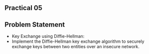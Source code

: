 ## Practical 05

## Problem Statement

* Key Exchange using Diffie-Hellman:
* Implement the Diffie-Hellman key exchange algorithm to securely exchange keys between two entities over an insecure network.
